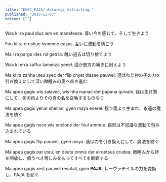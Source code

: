 ```yaml
---
title: "EXEC_PAJA/.#akaregi extracting."
published: "2016-11-03"
edited: [""]
---
```


Was ki ra paul dius iem en manafeeze.
尊い今を感じて、そして生きよう

Fou ki ra crushue hymmne eazas.
互いに波動を紡ごう

Ma i ra parge ides rol getrra.
醜い過去は切り捨てよう

Was ki erra zaffur lamenza yeeel.
遥か彼方の嘆きに耐えよう

Ma ki ra zahha uteu syec der flip chyet diasee pauwel.
選ばれた神の子の力を引き換えにして深い微睡みの奥へ突き進む

Ma apea gagis wis salavec, wis nha manac der papana quivale.
我は生け贄にして、冬の雨よりその真の名を召喚するものなり

Ma apea gagis yehar shellan, gyen maya enerel.
揺り籠より生まれ、永遠の魔法を紡ぐ

Ma apea gagis noce wis enclone der foul ammue.
自然は不思議な波動で包み込まれている

Ma apea gagis flip pauwel, gyen maya.
我は力を引き換えにして、魔法を紡ぐ

Ma apea gagis pat uteu, en deata omnis der alroetsue crudea.
微睡みから詩を開放し、償うべき苦しみをもってすべてを断罪する

Ma apea gagis xest pauwel revatail, gyen **PAJA**.
レーヴァテイルの力を変換し、PAJA を紡ぐ
